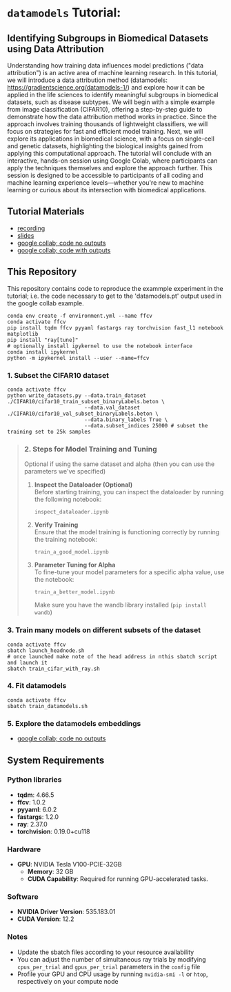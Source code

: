 # <code>datamodels</code> Tutorial: 
## Identifying Subgroups in Biomedical Datasets using Data Attribution 

Understanding how training data influences model predictions ("data attribution") is an active area of machine learning research. In this tutorial, we will introduce a data attribution method (datamodels: https://gradientscience.org/datamodels-1/) and explore how it can be applied in the life sciences  to identify meaningful subgroups in biomedical datasets, such as disease subtypes. We will begin with a simple example from image classification (CIFAR10), offering a step-by-step guide to demonstrate how the data attribution method works in practice. Since the approach involves training thousands of lightweight classifiers, we will focus on strategies for fast and efficient model training. Next, we will explore its applications in biomedical science, with a focus on single-cell and genetic datasets, highlighting the biological insights gained from applying this computational approach. The tutorial will conclude with an interactive, hands-on session using Google Colab, where participants can apply the techniques themselves and explore the approach further. This session is designed to be accessible to participants of all coding and machine learning experience levels—whether you're new to machine learning or curious about its intersection with biomedical applications.

## Tutorial Materials
- [recording](https://cbmm.mit.edu/computational-tutorials/recordings)
- [slides](https://drive.google.com/file/d/1qGahNYBUnThba07D2D9gZTviiU_kOedF/view?usp=sharing)
- [google collab; code no outputs](https://colab.research.google.com/drive/1lwl7-Xsc7lg9bTg97hEEqPt54x-J1qeU?usp=sharing)
- [google collab; code with outputs](https://colab.research.google.com/drive/1u2jZzWs7SVT6kj-O8rMsUphHfvyeqnHh?usp=sharing)

## This Repository
This repository contains code to reproduce the exammple experiment in the tutorial; i.e. the code necessary to get to the 'datamodels.pt' output used in the google collab example.

```{bash}
conda env create -f environment.yml --name ffcv
conda activate ffcv
pip install tqdm ffcv pyyaml fastargs ray torchvision fast_l1 notebook matplotlib
pip install "ray[tune]"
# optionally install ipykernel to use the notebook interface
conda install ipykernel
python -m ipykernel install --user --name=ffcv
```
### 1. Subset the CIFAR10 dataset
```{bash}
conda activate ffcv
python write_datasets.py --data.train_dataset ./CIFAR10/cifar10_train_subset_binaryLabels.beton \
                         --data.val_dataset ./CIFAR10/cifar10_val_subset_binaryLabels.beton \
                         --data.binary_labels True \
                         --data.subset_indices 25000 # subset the training set to 25k samples
```

> ### 2. Steps for Model Training and Tuning
> 
> Optional if using the same dataset and alpha (then you can use the parameters we've specified)
> 1. **Inspect the Dataloader (Optional)**  
>    Before starting training, you can inspect the dataloader by running the following notebook:
>    
>    `inspect_dataloader.ipynb`
> 
> 2. **Verify Training**  
>    Ensure that the model training is functioning correctly by running the training notebook:
>    
>    `train_a_good_model.ipynb`
> 
> 3. **Parameter Tuning for Alpha**  
>    To fine-tune your model parameters for a specific alpha value, use the notebook:
>    
>    `train_a_better_model.ipynb`
>
>    Make sure you have the wandb library installed (`pip install wandb`)
>

### 3. Train many models on different subsets of the dataset
```{bash}
conda activate ffcv
sbatch launch_headnode.sh
# once launched make note of the head address in nthis sbatch script and launch it
sbatch train_cifar_with_ray.sh
```

### 4. Fit datamodels
```{bash}
conda activate ffcv
sbatch train_datamodels.sh
```

### 5. Explore the datamodels embeddings

- [google collab; code no outputs](https://colab.research.google.com/drive/1lwl7-Xsc7lg9bTg97hEEqPt54x-J1qeU?usp=sharing)

## System Requirements
### Python libraries
- **tqdm**: 4.66.5
- **ffcv**: 1.0.2
- **pyyaml**: 6.0.2
- **fastargs**: 1.2.0
- **ray**: 2.37.0
- **torchvision**: 0.19.0+cu118
### Hardware
- **GPU**: NVIDIA Tesla V100-PCIE-32GB
  - **Memory**: 32 GB
  - **CUDA Capability**: Required for running GPU-accelerated tasks.
### Software
- **NVIDIA Driver Version**: 535.183.01
- **CUDA Version**: 12.2
### Notes
- Update the sbatch files according to your resource availability
- You can adjust the number of simultaneous ray trials by modifying `cpus_per_trial` and `gpus_per_trial` parameters in the `config` file
- Profile your GPU and CPU usage by running `nvidia-smi -l` or `htop`, respectively on your compute node
